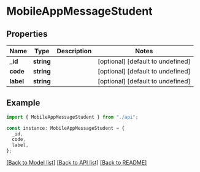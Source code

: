 # MobileAppMessageStudent

## Properties

| Name      | Type       | Description | Notes                             |
| --------- | ---------- | ----------- | --------------------------------- |
| **\_id**  | **string** |             | [optional] [default to undefined] |
| **code**  | **string** |             | [optional] [default to undefined] |
| **label** | **string** |             | [optional] [default to undefined] |

## Example

```typescript
import { MobileAppMessageStudent } from "./api";

const instance: MobileAppMessageStudent = {
  _id,
  code,
  label,
};
```

[[Back to Model list]](../README.md#documentation-for-models) [[Back to API list]](../README.md#documentation-for-api-endpoints) [[Back to README]](../README.md)
